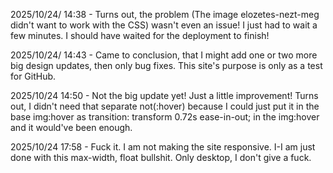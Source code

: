 2025/10/24/ 14:38 - Turns out, the problem (The image elozetes-nezt-meg didn't want to work with the CSS) wasn't even an issue! I just had to wait a few minutes. I should have waited for the deployment to finish! 

2025/10/24/ 14:43 - Came to conclusion, that I might add one or two more big design updates, then only bug fixes. This site's purpose is only as a test for GitHub.

2025/10/24 14:50 - Not the big update yet! Just a little improvement! Turns out, I didn't need that separate not(:hover) because I could just put it in the base img:hover as transition: transform 0.72s ease-in-out; in the img:hover and it would've been enough.

2025/10/24 17:58 - Fuck it. I am not making the site responsive. I-I am just done with this max-width, float bullshit. Only desktop, I don't give a fuck.
